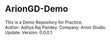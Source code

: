# ArionGD-Demo
This is a Demo Repository for Practice.
<br>
Author: Aditya Raj Pandey.
Company: Arion Studio.
<br>
Update: Version: 0.0.0.1.
